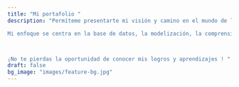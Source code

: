 ```yaml
---
title: "Mi portafolio "
description: "Permíteme presentarte mi visión y camino en el mundo de la analítica de datos. Aquí, te invito a explorar cómo evolucioné de ser un simple generador de informes a un especialista en modelización, ETL y análisis de datos.

Mi enfoque se centra en la base de datos, la modelización, la comprensión del negocio y, sobre todo, mi pasión por descubrir las historias que los datos tienen para contarnos. 



¡No te pierdas la oportunidad de conocer mis logros y aprendizajes ! "
draft: false
bg_image: "images/feature-bg.jpg"
---
```

